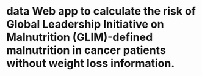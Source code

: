 # data Web app to calculate the risk of Global Leadership Initiative on Malnutrition (GLIM)-defined malnutrition in cancer patients without weight loss information.
